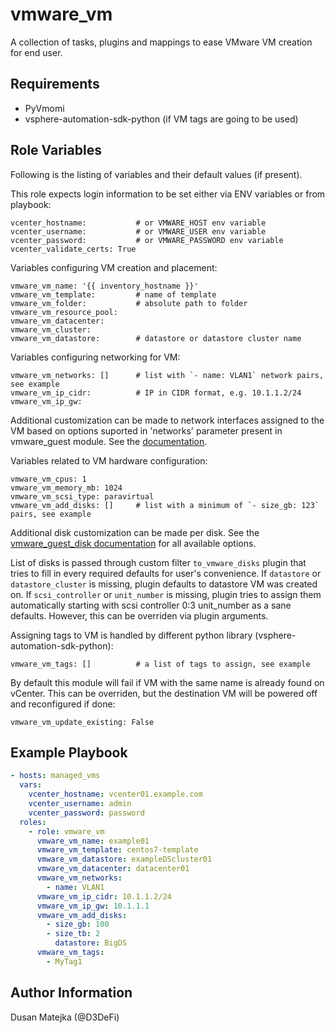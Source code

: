 vmware\_vm
==========

A collection of tasks, plugins and mappings to ease VMware VM creation for end user.

Requirements
------------

- PyVmomi
- vsphere-automation-sdk-python (if VM tags are going to be used)

Role Variables
--------------

Following is the listing of variables and their default values (if present).

This role expects login information to be set either via ENV variables or from playbook:

    vcenter_hostname:           # or VMWARE_HOST env variable
    vcenter_username:           # or VMWARE_USER env variable
    vcenter_password:           # or VMWARE_PASSWORD env variable
    vcenter_validate_certs: True

Variables configuring VM creation and placement:

    vmware_vm_name: '{{ inventory_hostname }}'
    vmware_vm_template:         # name of template
    vmware_vm_folder:           # absolute path to folder
    vmware_vm_resource_pool:
    vmware_vm_datacenter:
    vmware_vm_cluster:
    vmware_vm_datastore:        # datastore or datastore cluster name

Variables configuring networking for VM:

    vmware_vm_networks: []      # list with `- name: VLAN1` network pairs, see example
    vmware_vm_ip_cidr:          # IP in CIDR format, e.g. 10.1.1.2/24
    vmware_vm_ip_gw:

Additional customization can be made to network interfaces assigned to the VM based on options suported in 'networks' parameter present in vmware\_guest module. See the [documentation](https://docs.ansible.com/ansible/latest/modules/vmware_guest_module.html).

Variables related to VM hardware configuration:

    vmware_vm_cpus: 1
    vmware_vm_memory_mb: 1024
    vmware_vm_scsi_type: paravirtual
    vmware_vm_add_disks: []     # list with a minimum of `- size_gb: 123` pairs, see example

Additional disk customization can be made per disk. See the [vmware\_guest\_disk documentation](https://docs.ansible.com/ansible/latest/modules/vmware_guest_disk_module.html) for all available options.

List of disks is passed through custom filter `to_vmware_disks` plugin that tries to fill in every required defaults for user's convenience. If `datastore` or `datastore_cluster` is missing, plugin defaults to datastore VM was created on. If `scsi_controller` or `unit_number` is missing, plugin tries to assign them automatically starting with scsi controller 0:3 unit\_number as a sane defaults. However, this can be overriden via plugin arguments.

Assigning tags to VM is handled by different python library (vsphere-automation-sdk-python):

    vmware_vm_tags: []          # a list of tags to assign, see example

By default this module will fail if VM with the same name is already found on vCenter. This can be overriden, but the destination VM will be powered off and reconfigured if done:

    vmware_vm_update_existing: False

Example Playbook
----------------

```yaml
- hosts: managed_vms
  vars:
    vcenter_hostname: vcenter01.example.com
    vcenter_username: admin
    vcenter_password: password
  roles:
    - role: vmware_vm
      vmware_vm_name: example01
      vmware_vm_template: centos7-template
      vmware_vm_datastore: exampleDScluster01
      vmware_vm_datacenter: datacenter01
      vmware_vm_networks:
        - name: VLAN1
      vmware_vm_ip_cidr: 10.1.1.2/24
      vmware_vm_ip_gw: 10.1.1.1
      vmware_vm_add_disks:
        - size_gb: 100
        - size_tb: 2
          datastore: BigDS
      vmware_vm_tags:
        - MyTag1
```

Author Information
------------------

Dusan Matejka (@D3DeFi)

